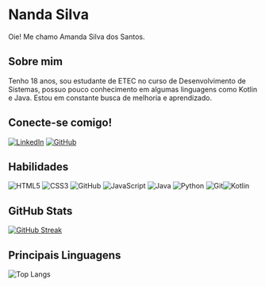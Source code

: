 # Nanda Silva 
Oie! Me chamo Amanda Silva dos Santos.

## Sobre mim 
Tenho 18 anos, sou estudante de ETEC no curso de Desenvolvimento de Sistemas, possuo pouco conhecimento em algumas linguagens como Kotlin e Java. Estou em constante busca de melhoria e aprendizado.

## Conecte-se comigo!
[![LinkedIn](https://img.shields.io/badge/LinkedIn-0077B5?style=for-the-badge&logo=linkedin&logoColor=white)](https://www.linkedin.com/in/amanda-silva-7315952aa/)
[![GitHub](https://img.shields.io/badge/GitHub-100000?style=for-the-badge&logo=github&logoColor=white)](https://github.com/Nand4ssu)

## Habilidades 
![HTML5](https://img.shields.io/badge/HTML5-E34F26?style=for-the-badge&logo=html5&logoColor=white)
![CSS3](https://img.shields.io/badge/CSS3-1572B6?style=for-the-badge&logo=css3&logoColor=white)
![GitHub](https://img.shields.io/badge/GitHub-100000?style=for-the-badge&logo=github&logoColor=white)
![JavaScript](https://img.shields.io/badge/JavaScript-F7DF1E?style=for-the-badge&logo=javascript&logoColor=black)
![Java](https://img.shields.io/badge/java-%23ED8B00.svg?style=for-the-badge&logo=openjdk&logoColor=white)
![Python](https://img.shields.io/badge/python-3670A0?style=for-the-badge&logo=python&logoColor=ffdd54)
![Git](https://img.shields.io/badge/GIT-E44C30?style=for-the-badge&logo=git&logoColor=white)![Kotlin](https://img.shields.io/badge/Kotlin-0095D5?&style=for-the-badge&logo=kotlin&logoColor=white)

## GitHub Stats
[![GitHub Streak](https://streak-stats.demolab.com/?user=nand4ssu&theme=bear&background=000&border=30A3DC&dates=FFF)](https://git.io/streak-stats)

## Principais Linguagens
![Top Langs](https://github-readme-stats-git-masterrstaa-rickstaa.vercel.app/api/top-langs/?username=Nand4ssu&layout=compact&bg_color=000&border_color=30A3DC&title_color=E94D5F&text_color=FFF)
